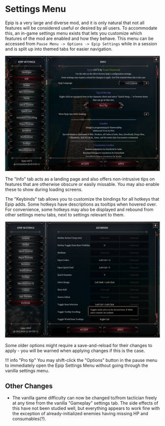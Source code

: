 # Settings Menu
Epip is a very large and diverse mod, and it is only natural that not all features will be considered useful or desired by all users. To accommodate this, an in-game settings menu exists that lets you customize which features of the mod are enabled and how they behave. This menu can be accessed from `Pause Menu -> Options -> Epip Settings` while in a session and is split up into themed tabs for easier navigation.

!["Info" tab of the settings menu; acts as a landing page.](img/settingsmenu/info_tab.png)

The "Info" tab acts as a landing page and also offers non-intrusive tips on features that are otherwise obscure or easily missable. You may also enable these to show during loading screens.

The "Keybinds" tab allows you to customize the bindings for all hotkeys that Epip adds. Some hotkeys have descriptions as tooltips when hovered over. For convenience, some hotkeys may also be displayed and rebound from other settings menu tabs, next to settings relevant to them.

![Keybinds tab.](img/settingsmenu/keybinds_tab.png)

Some older options might require a save-and-reload for their changes to apply - you will be warned when applying changes if this is the case.

!!! info "Pro tip"
    You may shift-click the "Options" button in the pause menu to immediately open the Epip Settings Menu without going through the vanilla settings menu.

## Other Changes

- The vanilla game difficulty can now be changed to/from tactician freely at any time from the vanilla "Gameplay" settings tab. The side effects of this have not been studied well, but everything appears to work fine with the exception of already-initialized enemies having missing HP and consumables(?).